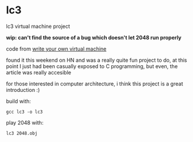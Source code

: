 # lc3
lc3 virtual machine project

**wip: can't find the source of a bug which doesn't let 2048 run properly**

code from [write your own virtual machine](https://justinmeiners.github.io/lc3-vm)

found it this weekend on HN and was a really quite fun project to do, at this point I just had been casually exposed to C programming, but even, the article was really accesible

for those interested in computer architecture, i think this project is a great introduction :)

build with:

```
gcc lc3 -o lc3
```

play 2048 with:

```
lc3 2048.obj
```
